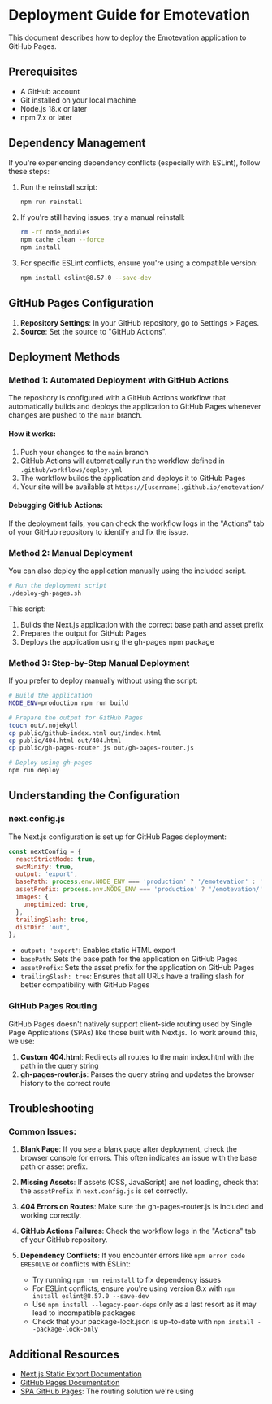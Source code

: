 # Deployment Guide for Emotevation

This document describes how to deploy the Emotevation application to GitHub Pages.

## Prerequisites

- A GitHub account
- Git installed on your local machine
- Node.js 18.x or later
- npm 7.x or later

## Dependency Management

If you're experiencing dependency conflicts (especially with ESLint), follow these steps:

1. Run the reinstall script:
   ```bash
   npm run reinstall
   ```

2. If you're still having issues, try a manual reinstall:
   ```bash
   rm -rf node_modules
   npm cache clean --force
   npm install
   ```

3. For specific ESLint conflicts, ensure you're using a compatible version:
   ```bash
   npm install eslint@8.57.0 --save-dev
   ```

## GitHub Pages Configuration

1. **Repository Settings**: In your GitHub repository, go to Settings > Pages.
2. **Source**: Set the source to "GitHub Actions".

## Deployment Methods

### Method 1: Automated Deployment with GitHub Actions

The repository is configured with a GitHub Actions workflow that automatically builds and deploys the application to GitHub Pages whenever changes are pushed to the `main` branch.

#### How it works:

1. Push your changes to the `main` branch
2. GitHub Actions will automatically run the workflow defined in `.github/workflows/deploy.yml`
3. The workflow builds the application and deploys it to GitHub Pages
4. Your site will be available at `https://[username].github.io/emotevation/`

#### Debugging GitHub Actions:

If the deployment fails, you can check the workflow logs in the "Actions" tab of your GitHub repository to identify and fix the issue.

### Method 2: Manual Deployment

You can also deploy the application manually using the included script.

```bash
# Run the deployment script
./deploy-gh-pages.sh
```

This script:
1. Builds the Next.js application with the correct base path and asset prefix
2. Prepares the output for GitHub Pages
3. Deploys the application using the gh-pages npm package

### Method 3: Step-by-Step Manual Deployment

If you prefer to deploy manually without using the script:

```bash
# Build the application
NODE_ENV=production npm run build

# Prepare the output for GitHub Pages
touch out/.nojekyll
cp public/github-index.html out/index.html
cp public/404.html out/404.html
cp public/gh-pages-router.js out/gh-pages-router.js

# Deploy using gh-pages
npm run deploy
```

## Understanding the Configuration

### next.config.js

The Next.js configuration is set up for GitHub Pages deployment:

```javascript
const nextConfig = {
  reactStrictMode: true,
  swcMinify: true,
  output: 'export',
  basePath: process.env.NODE_ENV === 'production' ? '/emotevation' : '',
  assetPrefix: process.env.NODE_ENV === 'production' ? '/emotevation/' : '',
  images: {
    unoptimized: true,
  },
  trailingSlash: true,
  distDir: 'out',
};
```

- `output: 'export'`: Enables static HTML export
- `basePath`: Sets the base path for the application on GitHub Pages
- `assetPrefix`: Sets the asset prefix for the application on GitHub Pages
- `trailingSlash: true`: Ensures that all URLs have a trailing slash for better compatibility with GitHub Pages

### GitHub Pages Routing

GitHub Pages doesn't natively support client-side routing used by Single Page Applications (SPAs) like those built with Next.js. To work around this, we use:

1. **Custom 404.html**: Redirects all routes to the main index.html with the path in the query string
2. **gh-pages-router.js**: Parses the query string and updates the browser history to the correct route

## Troubleshooting

### Common Issues:

1. **Blank Page**: If you see a blank page after deployment, check the browser console for errors. This often indicates an issue with the base path or asset prefix.

2. **Missing Assets**: If assets (CSS, JavaScript) are not loading, check that the `assetPrefix` in `next.config.js` is set correctly.

3. **404 Errors on Routes**: Make sure the gh-pages-router.js is included and working correctly.

4. **GitHub Actions Failures**: Check the workflow logs in the "Actions" tab of your GitHub repository.

5. **Dependency Conflicts**: If you encounter errors like `npm error code ERESOLVE` or conflicts with ESLint:
   - Try running `npm run reinstall` to fix dependency issues
   - For ESLint conflicts, ensure you're using version 8.x with `npm install eslint@8.57.0 --save-dev`
   - Use `npm install --legacy-peer-deps` only as a last resort as it may lead to incompatible packages
   - Check that your package-lock.json is up-to-date with `npm install --package-lock-only`

## Additional Resources

- [Next.js Static Export Documentation](https://nextjs.org/docs/app/building-your-application/deploying/static-exports)
- [GitHub Pages Documentation](https://docs.github.com/en/pages)
- [SPA GitHub Pages](https://github.com/rafgraph/spa-github-pages): The routing solution we're using
